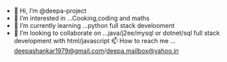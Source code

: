 - 👋 Hi, I’m @deepa-project
- 👀 I’m interested in ...Cooking,coding and maths
- 🌱 I’m currently learning ...python full stack develooment
- 💞️ I’m looking to collaborate on ...java/j2ee/mysql or dotnet/sql full stack development with html/javascript
📫 How to reach me ...
deepashankar1979@gmail.com/deepa.mailbox@yahoo.in

<!---
deepa-project/deepa-project is a ✨ special ✨ repository because its `README.md` (this file) appears on your GitHub profile.
You can click the Preview link to take a look at your changes.
--->
